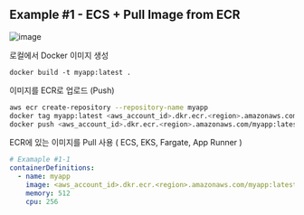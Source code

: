 ## Example #1 - ECS + Pull Image from ECR 
![image](https://github.com/user-attachments/assets/ff06dc12-0d3c-4c08-8cd2-dcef13a34b28)

로컬에서 Docker 이미지 생성
```
docker build -t myapp:latest .
```

 이미지를 ECR로 업로드 (Push)
```bash
aws ecr create-repository --repository-name myapp
docker tag myapp:latest <aws_account_id>.dkr.ecr.<region>.amazonaws.com/myapp:latest
docker push <aws_account_id>.dkr.ecr.<region>.amazonaws.com/myapp:latest
```

ECR에 있는 이미지를 Pull 사용
( ECS, EKS, Fargate, App Runner )
```yaml
# Examaple #1-1
containerDefinitions:
  - name: myapp
    image: <aws_account_id>.dkr.ecr.<region>.amazonaws.com/myapp:latest
    memory: 512
    cpu: 256

```

